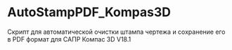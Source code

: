 # AutoStampPDF_Kompas3D
Скрипт для автоматической очистки штампа чертежа и сохранение его в PDF формат для САПР Компас 3D V18.1
